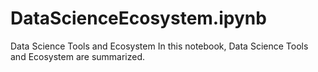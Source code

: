 # DataScienceEcosystem.ipynb
Data Science Tools and Ecosystem
In this notebook, Data Science Tools and Ecosystem are summarized.
